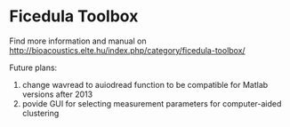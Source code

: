 # Ficedula Toolbox

Find more information and manual on http://bioacoustics.elte.hu/index.php/category/ficedula-toolbox/

Future plans:

1. change wavread to auiodread function to be compatible for Matlab versions after 2013
2. povide GUI for selecting measurement parameters for computer-aided clustering
